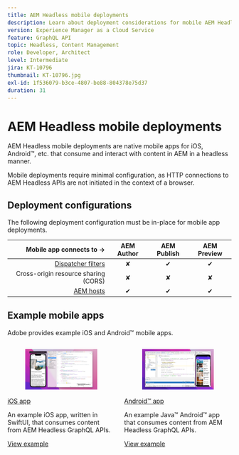 ```yaml
---
title: AEM Headless mobile deployments
description: Learn about deployment considerations for mobile AEM Headless deployments.
version: Experience Manager as a Cloud Service
feature: GraphQL API
topic: Headless, Content Management
role: Developer, Architect
level: Intermediate
jira: KT-10796
thumbnail: KT-10796.jpg
exl-id: 1f536079-b3ce-4807-be88-804378e75d37
duration: 31
---
```

# AEM Headless mobile deployments

AEM Headless mobile deployments are native mobile apps for iOS, Android&trade;, etc. that consume and interact with content in AEM in a headless manner.

Mobile deployments require minimal configuration, as HTTP connections to AEM Headless APIs are not initiated in the context of a browser.

## Deployment configurations

The following deployment configuration must be in-place for mobile app deployments.

| Mobile app connects to →                           | AEM Author | AEM Publish | AEM Preview |
|---------------------------------------------------:|:----------:|:-----------:|:-----------:|
| [Dispatcher filters](./configurations/dispatcher-filters.md)      | &#10008;   | &#10004;    | &#10004;    |
| Cross-origin resource sharing (CORS)              | &#10008;   | &#10008;    | &#10008;    |
| [AEM hosts](./configurations/aem-hosts.md)                         | &#10004;   | &#10004;    | &#10004;    |

## Example mobile apps

Adobe provides example iOS and Android&trade; mobile apps.

<div class="columns is-multiline">
    <!-- iOS app -->
    <div class="column is-half-tablet is-half-desktop is-one-third-widescreen" aria-label="iOS app" tabindex="0">
       <div class="card">
           <div class="card-image">
               <figure class="image is-16by9">
                   <a href="../example-apps/ios-swiftui-app.md" title="iOS app" tabindex="-1">
                       <img class="is-bordered-r-small" src="../example-apps/assets/ios-swiftui-app/ios-app-card.png" alt="iOS app">
                   </a>
               </figure>
           </div>
           <div class="card-content is-padded-small">
               <div class="content">
                   <p class="headline is-size-6 has-text-weight-bold"><a href="../example-apps/ios-swiftui-app.md" title="iOS app">iOS app</a></p>
                   <p class="is-size-6">An example iOS app, written in SwiftUI, that consumes content from AEM Headless GraphQL APIs.</p>
                   <a href="../example-apps/ios-swiftui-app.md" class="spectrum-Button spectrum-Button--outline spectrum-Button--primary spectrum-Button--sizeM">
                       <span class="spectrum-Button-label has-no-wrap has-text-weight-bold">View example</span>
                   </a>
               </div>
           </div>
       </div>
    </div>
    <!-- Android app -->
    <div class="column is-half-tablet is-half-desktop is-one-third-widescreen" aria-label="Android app" tabindex="0">
       <div class="card">
           <div class="card-image">
               <figure class="image is-16by9">
                   <a href="../example-apps/android-app.md" title="Android&trade; app" tabindex="-1">
                       <img class="is-bordered-r-small" src="../example-apps/assets/android-java-app/android-app-card.png" alt="Android app">
                   </a>
               </figure>
           </div>
           <div class="card-content is-padded-small">
               <div class="content">
                   <p class="headline is-size-6 has-text-weight-bold"><a href="../example-apps/android-app.md" title="Android&trade; app">Android&trade; app</a></p>
                   <p class="is-size-6">An example Java&trade; Android&trade; app that consumes content from AEM Headless GraphQL APIs.</p>
                   <a href="../example-apps/android-app.md" class="spectrum-Button spectrum-Button--outline spectrum-Button--primary spectrum-Button--sizeM">
                       <span class="spectrum-Button-label has-no-wrap has-text-weight-bold">View example</span>
                   </a>
               </div>
           </div>
       </div>
    </div>
</div>
